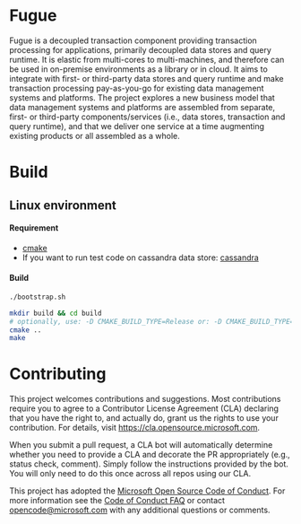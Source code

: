 # Fugue
Fugue is a decoupled transaction component providing transaction processing for applications, primarily decoupled data stores and query runtime. It is elastic from multi-cores to multi-machines, and therefore can be used in on-premise environments as a library or in cloud. It aims to integrate with first- or third-party data stores and query runtime and make transaction processing pay-as-you-go for existing data management systems and platforms. The project explores a new business model that data management systems and platforms are assembled from separate, first- or third-party components/services (i.e., data stores, transaction and query runtime), and that we deliver one service at a time augmenting existing products or all assembled as a whole.

# Build

## Linux environment

#### Requirement

- [cmake](https://cmake.org/)
- If you want to run test code on cassandra data store: [cassandra](http://cassandra.apache.org/) 

#### Build

```bash
./bootstrap.sh

mkdir build && cd build
# optionally, use: -D CMAKE_BUILD_TYPE=Release or: -D CMAKE_BUILD_TYPE=Debug
cmake .. 
make
```

# Contributing

This project welcomes contributions and suggestions.  Most contributions require you to agree to a
Contributor License Agreement (CLA) declaring that you have the right to, and actually do, grant us
the rights to use your contribution. For details, visit https://cla.opensource.microsoft.com.

When you submit a pull request, a CLA bot will automatically determine whether you need to provide
a CLA and decorate the PR appropriately (e.g., status check, comment). Simply follow the instructions
provided by the bot. You will only need to do this once across all repos using our CLA.

This project has adopted the [Microsoft Open Source Code of Conduct](https://opensource.microsoft.com/codeofconduct/).
For more information see the [Code of Conduct FAQ](https://opensource.microsoft.com/codeofconduct/faq/) or
contact [opencode@microsoft.com](mailto:opencode@microsoft.com) with any additional questions or comments.

